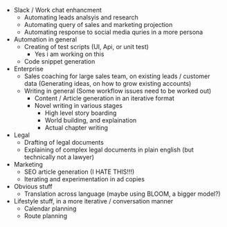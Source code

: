 
- Slack / Work chat enhancment
	- Automating leads analsyis and research
	- Automating query of sales and marketing projection
	- Automating response to social media quries in a more persona
- Automation in general
	- Creating of test scripts (UI, Api, or unit test)
		- Yes i am working on this
	- Code snippet generation
- Enterprise
	- Sales coaching for large sales team, on existing leads / customer data
	  (Generating ideas, on how to grow existing accounts)
  - Writing in general (Some workflow issues need to be worked out)
	  - Content / Article generation in an iterative format
	  - Novel writing in various stages
		  - High level story boarding
		  - World building, and explaination
		  - Actual chapter writing
- Legal 
	- Drafting of legal documents
	- Explaining of complex legal documents in plain english (but technically not a lawyer)
- Marketing
	- SEO article generation (I HATE THIS!!!)
	- Iterating and experimentation in ad copies
- Obvious stuff
	- Translation across language (maybe using BLOOM, a bigger model?)
- Lifestyle stuff, in a more iterative / conversation manner
	- Calendar planning
	- Route planning